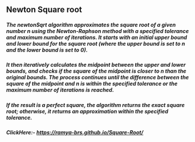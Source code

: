## Newton Square root

##### The newtonSqrt algorithm approximates the square root of a given number n using the Newton-Raphson method with a specified tolerance and maximum number of iterations. It starts with an initial upper bound and lower bound for the square root (where the upper bound is set to n and the lower bound is set to 0).

##### It then iteratively calculates the midpoint between the upper and lower bounds, and checks if the square of the midpoint is closer to n than the original bounds. The process continues until the difference between the square of the midpoint and n is within the specified tolerance or the maximum number of iterations is reached.

##### If the result is a perfect square, the algorithm returns the exact square root; otherwise, it returns an approximation within the specified tolerance.

##### ClickHere:- https://ramya-brs.github.io/Square-Root/
